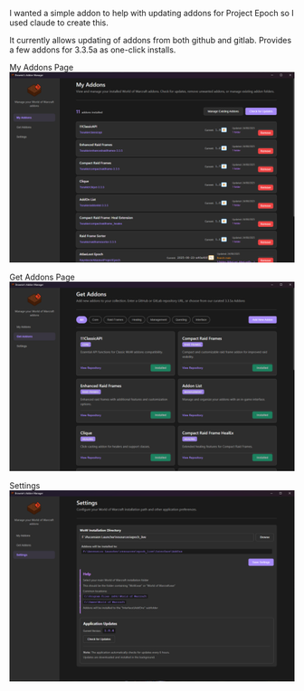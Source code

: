 I wanted a simple addon to help with updating addons for Project Epoch so I used claude to create this.

It currently allows updating of addons from both github and gitlab. 
Provides a few addons for 3.3.5a as one-click installs.


My Addons Page
![Brownie's Addon Manager](docs/images/MyAddonPage.png)

Get Addons Page
![Brownie's Addon Manager](docs/images/GetAddonsPage.png)

Settings
![Brownie's Addon Manager](docs/images/SettingsPage.png)